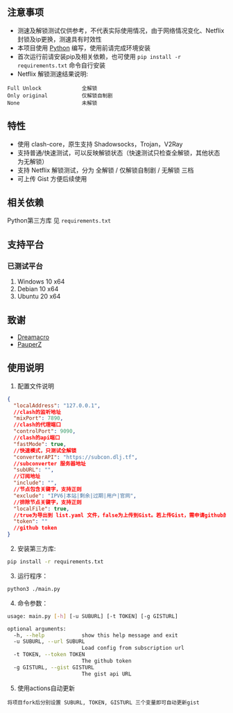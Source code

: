 ## 注意事项

- 测速及解锁测试仅供参考，不代表实际使用情况，由于网络情况变化、Netflix封锁及ip更换，测速具有时效性
- 本项目使用 [Python](https://www.python.org/) 编写，使用前请完成环境安装
- 首次运行前请安装pip及相关依赖，也可使用 `pip install -r requirements.txt` 命令自行安装
- Netflix 解锁测速结果说明:

~~~~text
Full Unlock             全解锁
Only original           仅解锁自制剧
None                    未解锁
~~~~

## 特性

- 使用 clash-core，原生支持 Shadowsocks，Trojan，V2Ray
- 支持普通/快速测试，可以反映解锁状态（快速测试只检查全解锁，其他状态为无解锁）
- 支持 Netflix 解锁测试，分为 全解锁 / 仅解锁自制剧 / 无解锁 三档
- 可上传 Gist 方便后续使用

## 相关依赖

Python第三方库 见 `requirements.txt`

## 支持平台

### 已测试平台

1. Windows 10 x64
2. Debian 10 x64
3. Ubuntu 20 x64

## 致谢

- [Dreamacro](https://github.com/Dreamacro/clash)
- [PauperZ](https://github.com/PauperZ/SSRSpeedN)

## 使用说明

1. 配置文件说明

~~~~json
{
  "localAddress": "127.0.0.1",
  //clash的监听地址
  "mixPort": 7890,
  //clash的代理端口
  "controlPort": 9090,
  //clash的api端口
  "fastMode": true,
  //快速模式，只测试全解锁
  "converterAPI": "https://subcon.dlj.tf",
  //subconverter 服务器地址
  "subURL": "",
  //订阅地址
  "include": "",
  //节点包含关键字，支持正则
  "exclude": "IPV6|本站|剩余|过期|用户|官网",
  //排除节点关键字，支持正则
  "localFile": true,
  //true为导出到 list.yaml 文件，false为上传到Gist。若上传Gist，需申请github的token
  "token": ""
  //github token
}
~~~~

2. 安装第三方库:

~~~~bash
pip install -r requirements.txt
~~~~

3. 运行程序：

~~~~bash
python3 ./main.py
~~~~

4. 命令参数：

~~~~bash
usage: main.py [-h] [-u SUBURL] [-t TOKEN] [-g GISTURL]

optional arguments:
  -h, --help            show this help message and exit
  -u SUBURL, --url SUBURL
                        Load config from subscription url
  -t TOKEN, --token TOKEN
                        The github token
  -g GISTURL, --gist GISTURL
                        The gist api URL

~~~~

5. 使用actions自动更新

~~~~
将项目fork后分别设置 SUBURL, TOKEN, GISTURL 三个变量即可自动更新gist
~~~~